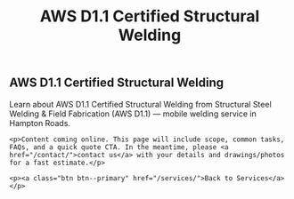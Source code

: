 ﻿---
layout: kmw_base
title: AWS D1.1 Certified Structural Welding
permalink: /services/structural/aws-d11-certified/
seo_description: Learn about AWS D1.1 Certified Structural Welding from Structural Steel Welding & Field Fabrication (AWS D1.1) — mobile welding service in Hampton Roads.
---

<section class="section">
  <div class="container">
    <h1>AWS D1.1 Certified Structural Welding</h1>
    <p class="lead">Learn about AWS D1.1 Certified Structural Welding from Structural Steel Welding & Field Fabrication (AWS D1.1) — mobile welding service in Hampton Roads.</p>

    <p>Content coming online. This page will include scope, common tasks, FAQs, and a quick quote CTA. In the meantime, please <a href="/contact/">contact us</a> with your details and drawings/photos for a fast estimate.</p>

    <p><a class="btn btn--primary" href="/services/">Back to Services</a></p>
  </div>
</section>
